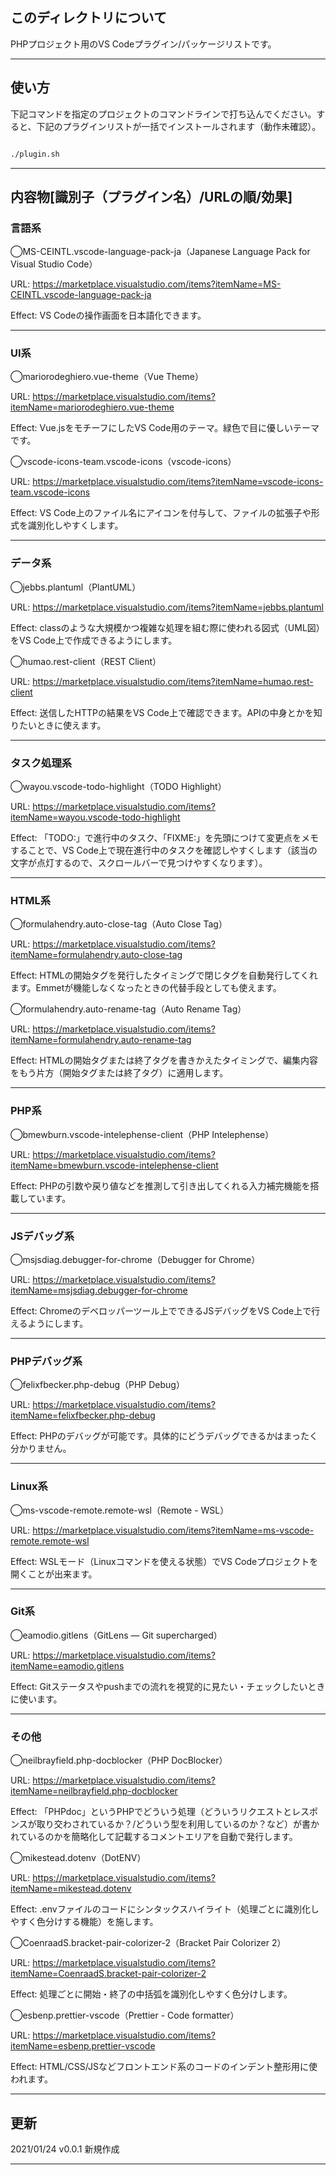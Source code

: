 ## このディレクトリについて
PHPプロジェクト用のVS Codeプラグイン/パッケージリストです。

---

## 使い方

下記コマンドを指定のプロジェクトのコマンドラインで打ち込んでください。すると、下記のプラグインリストが一括でインストールされます（動作未確認）。

```plugin.sh

./plugin.sh

```

---

## 内容物[識別子（プラグイン名）/URLの順/効果]

### 言語系
◯MS-CEINTL.vscode-language-pack-ja（Japanese Language Pack for Visual Studio Code）

URL: https://marketplace.visualstudio.com/items?itemName=MS-CEINTL.vscode-language-pack-ja

Effect: VS Codeの操作画面を日本語化できます。

---

### UI系
◯mariorodeghiero.vue-theme（Vue Theme）

URL: https://marketplace.visualstudio.com/items?itemName=mariorodeghiero.vue-theme

Effect: Vue.jsをモチーフにしたVS Code用のテーマ。緑色で目に優しいテーマです。

◯vscode-icons-team.vscode-icons（vscode-icons）

URL: https://marketplace.visualstudio.com/items?itemName=vscode-icons-team.vscode-icons

Effect: VS Code上のファイル名にアイコンを付与して、ファイルの拡張子や形式を識別化しやすくします。

---

### データ系
◯jebbs.plantuml（PlantUML）

URL: https://marketplace.visualstudio.com/items?itemName=jebbs.plantuml

Effect: classのような大規模かつ複雑な処理を組む際に使われる図式（UML図）をVS Code上で作成できるようにします。

◯humao.rest-client（REST Client）

URL: https://marketplace.visualstudio.com/items?itemName=humao.rest-client

Effect: 送信したHTTPの結果をVS Code上で確認できます。APIの中身とかを知りたいときに使えます。

---

### タスク処理系
◯wayou.vscode-todo-highlight（TODO Highlight）

URL: https://marketplace.visualstudio.com/items?itemName=wayou.vscode-todo-highlight

Effect: 「TODO:」で進行中のタスク、「FIXME:」を先頭につけて変更点をメモすることで、VS Code上で現在進行中のタスクを確認しやすくします（該当の文字が点灯するので、スクロールバーで見つけやすくなります）。

---

### HTML系
◯formulahendry.auto-close-tag（Auto Close Tag）

URL: https://marketplace.visualstudio.com/items?itemName=formulahendry.auto-close-tag

Effect: HTMLの開始タグを発行したタイミングで閉じタグを自動発行してくれます。Emmetが機能しなくなったときの代替手段としても使えます。

◯formulahendry.auto-rename-tag（Auto Rename Tag）

URL: https://marketplace.visualstudio.com/items?itemName=formulahendry.auto-rename-tag

Effect: HTMLの開始タグまたは終了タグを書きかえたタイミングで、編集内容をもう片方（開始タグまたは終了タグ）に適用します。

---

### PHP系
◯bmewburn.vscode-intelephense-client（PHP Intelephense）

URL: https://marketplace.visualstudio.com/items?itemName=bmewburn.vscode-intelephense-client

Effect: PHPの引数や戻り値などを推測して引き出してくれる入力補完機能を搭載しています。

---

### JSデバッグ系
◯msjsdiag.debugger-for-chrome（Debugger for Chrome）

URL: https://marketplace.visualstudio.com/items?itemName=msjsdiag.debugger-for-chrome

Effect: Chromeのデベロッパーツール上でできるJSデバッグをVS Code上で行えるようにします。

---

### PHPデバッグ系
◯felixfbecker.php-debug（PHP Debug）

URL: https://marketplace.visualstudio.com/items?itemName=felixfbecker.php-debug

Effect: PHPのデバッグが可能です。具体的にどうデバッグできるかはまったく分かりません。

---

### Linux系
◯ms-vscode-remote.remote-wsl（Remote - WSL）

URL: https://marketplace.visualstudio.com/items?itemName=ms-vscode-remote.remote-wsl

Effect: WSLモード（Linuxコマンドを使える状態）でVS Codeプロジェクトを開くことが出来ます。

---

### Git系
◯eamodio.gitlens（GitLens — Git supercharged）

URL: https://marketplace.visualstudio.com/items?itemName=eamodio.gitlens

Effect: Gitステータスやpushまでの流れを視覚的に見たい・チェックしたいときに使います。

---

### その他
◯neilbrayfield.php-docblocker（PHP DocBlocker）

URL: https://marketplace.visualstudio.com/items?itemName=neilbrayfield.php-docblocker

Effect: 「PHPdoc」というPHPでどういう処理（どういうリクエストとレスポンスが取り交わされているか？/どういう型を利用しているのか？など）が書かれているのかを簡略化して記載するコメントエリアを自動で発行します。

◯mikestead.dotenv（DotENV）

URL: https://marketplace.visualstudio.com/items?itemName=mikestead.dotenv

Effect: .envファイルのコードにシンタックスハイライト（処理ごとに識別化しやすく色分けする機能）を施します。

◯CoenraadS.bracket-pair-colorizer-2（Bracket Pair Colorizer 2）

URL: https://marketplace.visualstudio.com/items?itemName=CoenraadS.bracket-pair-colorizer-2

Effect: 処理ごとに開始・終了の中括弧を識別化しやすく色分けします。

◯esbenp.prettier-vscode（Prettier - Code formatter）

URL: https://marketplace.visualstudio.com/items?itemName=esbenp.prettier-vscode

Effect: HTML/CSS/JSなどフロントエンド系のコードのインデント整形用に使われます。

---

## 更新
2021/01/24 v0.0.1 新規作成

---